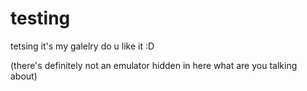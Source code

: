 # testing
tetsing
it's my galelry
do u like it :D

(there's definitely not an emulator hidden in here what are you talking about)